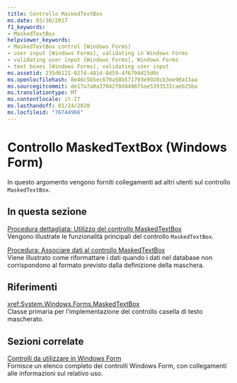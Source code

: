 ```yaml
---
title: Controllo MaskedTextBox
ms.date: 03/30/2017
f1_keywords:
- MaskedTextBox
helpviewer_keywords:
- MaskedTextBox control [Windows Forms]
- user input [Windows Forms], validating in Windows Forms
- validating user input [Windows Forms], Windows Forms
- text boxes [Windows Forms], validating user input
ms.assetid: 235d6121-027d-481d-8d59-4f6794d15d0c
ms.openlocfilehash: 8e46c5b5ec670a58b571703e9920cb3ee90a13aa
ms.sourcegitcommit: de17a7a0a37042f0d4406f5ae5393531caeb25ba
ms.translationtype: MT
ms.contentlocale: it-IT
ms.lasthandoff: 01/24/2020
ms.locfileid: "76744966"
---
```

# <a name="maskedtextbox-control-windows-forms"></a>Controllo MaskedTextBox (Windows Form)
In questo argomento vengono forniti collegamenti ad altri utenti sul controllo `MaskedTextBox`.  
  
## <a name="in-this-section"></a>In questa sezione  
 [Procedura dettagliata: Utilizzo del controllo MaskedTextBox](walkthrough-working-with-the-maskedtextbox-control.md)  
 Vengono illustrate le funzionalità principali del controllo `MaskedTextBox`.  
  
 [Procedura: Associare dati al controllo MaskedTextBox](how-to-bind-data-to-the-maskedtextbox-control.md)  
 Viene illustrato come riformattare i dati quando i dati nel database non corrispondono al formato previsto dalla definizione della maschera.  
  
## <a name="reference"></a>Riferimenti  
 <xref:System.Windows.Forms.MaskedTextBox>  
 Classe primaria per l'implementazione del controllo casella di testo mascherato.  
  
## <a name="related-sections"></a>Sezioni correlate  
 [Controlli da utilizzare in Windows Form](controls-to-use-on-windows-forms.md)  
 Fornisce un elenco completo dei controlli Windows Form, con collegamenti alle informazioni sul relativo uso.
